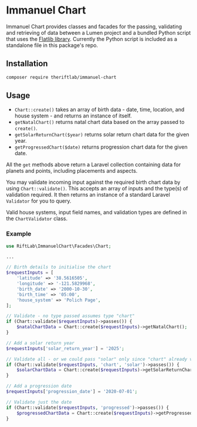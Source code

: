 # Immanuel Chart

Immanuel Chart provides classes and facades for the passing, validating and retrieving of data between a Lumen project and a bundled Python script that uses the [Flatlib library](https://github.com/flatangle/flatlib/). Currently the Python script is included as a standalone file in this package's repo.

## Installation

```bash
composer require theriftlab/immanuel-chart
```

## Usage
* `Chart::create()` takes an array of birth data - date, time, location, and house system - and returns an instance of itself.
* `getNatalChart()` returns natal chart data based on the array passed to `create()`.
* `getSolarReturnChart($year)` returns solar return chart data for the given year.
* `getProgressedChart($date)` returns progression chart data for the given date.

All the `get` methods above return a Laravel collection containing data for planets and points, including placements and aspects.

You may validate incoming input against the required birth chart data by using `Chart::validate()`. This accepts an array of inputs and the type(s) of validation required. It then returns an instance of a standard Laravel `Validator` for you to query.

Valid house systems, input field names, and validation types are defined in the `ChartValidator` class.

### Example

```php
use RiftLab\ImmanuelChart\Facades\Chart;

...

// Birth details to initialise the chart
$requestInputs = [
    'latitude' => '38.5616505',
    'longitude' => '-121.5829968',
    'birth_date' => '2000-10-30',
    'birth_time' => '05:00',
    'house_system' => 'Polich Page',
];

// Validate - no type passed assumes type "chart"
if (Chart::validate($requestInputs)->passes()) {
    $natalChartData = Chart::create($requestInputs)->getNatalChart();
}

// Add a solar return year
$requestInputs['solar_return_year'] = '2025';

// Validate all - or we could pass "solar" only since "chart" already validated
if (Chart::validate($requestInputs, 'chart', 'solar')->passes()) {
    $solarChartData = Chart::create($requestInputs)->getSolarReturnChart($requestInputs['solar_return_year']);
}

// Add a progression date
$requestInputs['progression_date'] = '2020-07-01';

// Validate just the date
if (Chart::validate($requestInputs, 'progressed')->passes()) {
    $progressedChartData = Chart::create($requestInputs)->getProgressedChart($requestInputs['progression_date']);
}
```
